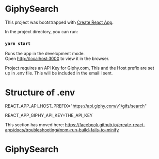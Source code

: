 # GiphySearch

This project was bootstrapped with [Create React App](https://github.com/facebook/create-react-app).

In the project directory, you can run:

### `yarn start`

Runs the app in the development mode.<br />
Open [http://localhost:3000](http://localhost:3000) to view it in the browser.

Project requires an API Key for Giphy.com, This and the Host prefix are set up in .env file. This will be included in the email I sent.

# Structure of .env

REACT_APP_API_HOST_PREFIX="https://api.giphy.com/v1/gifs/search"

REACT_APP_GIPHY_API_KEY=THE_API_KEY



This section has moved here: https://facebook.github.io/create-react-app/docs/troubleshooting#npm-run-build-fails-to-minify
# GiphySearch

